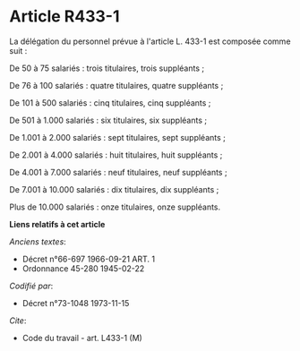 # Article R433-1

La délégation du personnel prévue à l'article L. 433-1 est composée comme suit :

De    50 à     75 salariés : trois titulaires, trois suppléants ;

De    76 à    100 salariés : quatre titulaires, quatre suppléants ;

De   101 à    500 salariés : cinq titulaires, cinq suppléants ;

De   501 à  1.000 salariés : six titulaires, six suppléants ;

De 1.001 à  2.000 salariés : sept titulaires, sept suppléants ;

De 2.001 à  4.000 salariés : huit titulaires, huit suppléants ;

De 4.001 à  7.000 salariés : neuf titulaires, neuf suppléants ;

De 7.001 à 10.000 salariés : dix titulaires, dix suppléants ;

Plus de 10.000 salariés : onze titulaires, onze suppléants.

**Liens relatifs à cet article**

_Anciens textes_:

  - Décret n°66-697 1966-09-21 ART. 1
  - Ordonnance 45-280 1945-02-22

_Codifié par_:

  - Décret n°73-1048 1973-11-15

_Cite_:

  - Code du travail - art. L433-1 (M)

